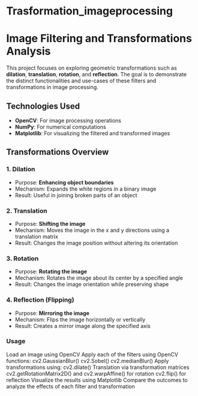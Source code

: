 # Trasformation_imageprocessing
# Image Filtering and Transformations Analysis

This project focuses on exploring geometric transformations such as **dilation**, **translation**, **rotation**, and **reflection**. The goal is to demonstrate the distinct functionalities and use-cases of these filters and transformations in image processing.

## Technologies Used

* **OpenCV**: For image processing operations
* **NumPy**: For numerical computations
* **Matplotlib**: For visualizing the filtered and transformed images

## Transformations Overview

### 1. Dilation

* Purpose: **Enhancing object boundaries**
* Mechanism: Expands the white regions in a binary image
* Result: Useful in joining broken parts of an object

### 2. Translation

* Purpose: **Shifting the image**
* Mechanism: Moves the image in the x and y directions using a translation matrix
* Result: Changes the image position without altering its orientation

### 3. Rotation

* Purpose: **Rotating the image**
* Mechanism: Rotates the image about its center by a specified angle
* Result: Changes the image orientation while preserving shape

### 4. Reflection (Flipping)

* Purpose: **Mirroring the image**
* Mechanism: Flips the image horizontally or vertically
* Result: Creates a mirror image along the specified axis

### Usage
Load an image using OpenCV
Apply each of the filters using OpenCV functions:
cv2.GaussianBlur()
cv2.Sobel()
cv2.medianBlur()
Apply transformations using:
cv2.dilate()
Translation via transformation matrices
cv2.getRotationMatrix2D() and cv2.warpAffine() for rotation
cv2.flip() for reflection
Visualize the results using Matplotlib
Compare the outcomes to analyze the effects of each filter and transformation

